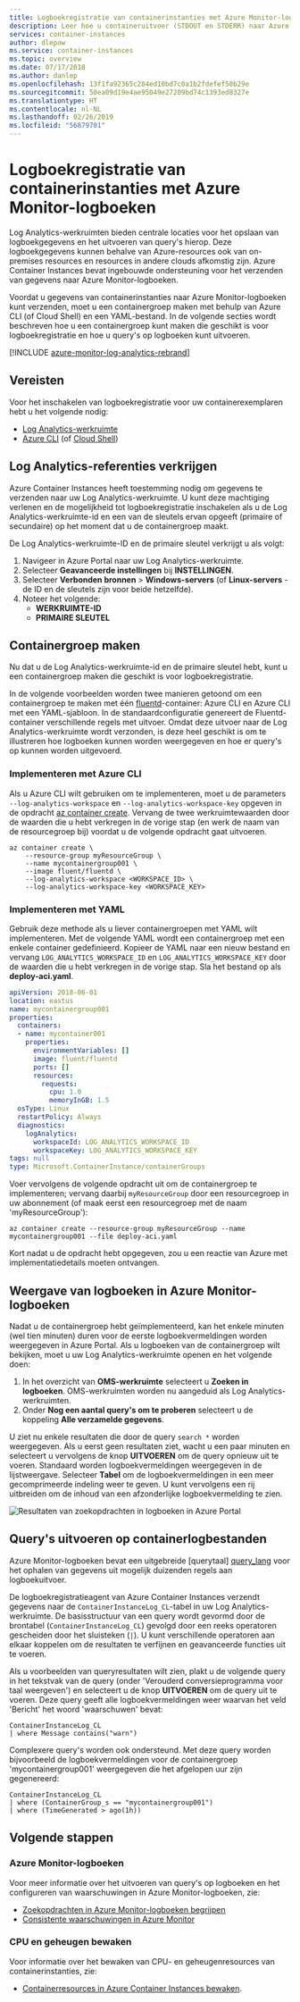 ```yaml
---
title: Logboekregistratie van containerinstanties met Azure Monitor-logboeken
description: Leer hoe u containeruitvoer (STDOUT en STDERR) naar Azure Monitor-logboeken kunt verzenden.
services: container-instances
author: dlepow
ms.service: container-instances
ms.topic: overview
ms.date: 07/17/2018
ms.author: danlep
ms.openlocfilehash: 13f1fa92365c284ed10bd7c0a1b2fdefef50b29e
ms.sourcegitcommit: 50ea09d19e4ae95049e27209bd74c1393ed8327e
ms.translationtype: HT
ms.contentlocale: nl-NL
ms.lasthandoff: 02/26/2019
ms.locfileid: "56879701"
---
```

# <a name="container-instance-logging-with-azure-monitor-logs"></a>Logboekregistratie van containerinstanties met Azure Monitor-logboeken

Log Analytics-werkruimten bieden centrale locaties voor het opslaan van logboekgegevens en het uitvoeren van query's hierop. Deze logboekgegevens kunnen behalve van Azure-resources ook van on-premises resources en resources in andere clouds afkomstig zijn. Azure Container Instances bevat ingebouwde ondersteuning voor het verzenden van gegevens naar Azure Monitor-logboeken.

Voordat u gegevens van containerinstanties naar Azure Monitor-logboeken kunt verzenden, moet u een containergroep maken met behulp van Azure CLI (of Cloud Shell) en een YAML-bestand. In de volgende secties wordt beschreven hoe u een containergroep kunt maken die geschikt is voor logboekregistratie en hoe u query's op logboeken kunt uitvoeren.

[!INCLUDE [azure-monitor-log-analytics-rebrand](../../includes/azure-monitor-log-analytics-rebrand.md)]

## <a name="prerequisites"></a>Vereisten

Voor het inschakelen van logboekregistratie voor uw containerexemplaren hebt u het volgende nodig:

* [Log Analytics-werkruimte](../azure-monitor/learn/quick-create-workspace.md)
* [Azure CLI](/cli/azure/install-azure-cli) (of [Cloud Shell](/azure/cloud-shell/overview))

## <a name="get-log-analytics-credentials"></a>Log Analytics-referenties verkrijgen

Azure Container Instances heeft toestemming nodig om gegevens te verzenden naar uw Log Analytics-werkruimte. U kunt deze machtiging verlenen en de mogelijkheid tot logboekregistratie inschakelen als u de Log Analytics-werkruimte-id en een van de sleutels ervan opgeeft (primaire of secundaire) op het moment dat u de containergroep maakt.

De Log Analytics-werkruimte-ID en de primaire sleutel verkrijgt u als volgt:

1. Navigeer in Azure Portal naar uw Log Analytics-werkruimte.
1. Selecteer **Geavanceerde instellingen** bij **INSTELLINGEN**.
1. Selecteer **Verbonden bronnen** > **Windows-servers** (of **Linux-servers** - de ID en de sleutels zijn voor beide hetzelfde).
1. Noteer het volgende:
   * **WERKRUIMTE-ID**
   * **PRIMAIRE SLEUTEL**

## <a name="create-container-group"></a>Containergroep maken

Nu dat u de Log Analytics-werkruimte-id en de primaire sleutel hebt, kunt u een containergroep maken die geschikt is voor logboekregistratie.

In de volgende voorbeelden worden twee manieren getoond om een containergroep te maken met één [fluentd][fluentd]-container: Azure CLI en Azure CLI met een YAML-sjabloon. In de standaardconfiguratie genereert de Fluentd-container verschillende regels met uitvoer. Omdat deze uitvoer naar de Log Analytics-werkruimte wordt verzonden, is deze heel geschikt is om te illustreren hoe logboeken kunnen worden weergegeven en hoe er query's op kunnen worden uitgevoerd.

### <a name="deploy-with-azure-cli"></a>Implementeren met Azure CLI

Als u Azure CLI wilt gebruiken om te implementeren, moet u de parameters `--log-analytics-workspace` en `--log-analytics-workspace-key` opgeven in de opdracht [az container create][az-container-create]. Vervang de twee werkruimtewaarden door de waarden die u hebt verkregen in de vorige stap (en werk de naam van de resourcegroep bij) voordat u de volgende opdracht gaat uitvoeren.

```azurecli-interactive
az container create \
    --resource-group myResourceGroup \
    --name mycontainergroup001 \
    --image fluent/fluentd \
    --log-analytics-workspace <WORKSPACE_ID> \
    --log-analytics-workspace-key <WORKSPACE_KEY>
```

### <a name="deploy-with-yaml"></a>Implementeren met YAML

Gebruik deze methode als u liever containergroepen met YAML wilt implementeren. Met de volgende YAML wordt een containergroep met een enkele container gedefinieerd. Kopieer de YAML naar een nieuw bestand en vervang `LOG_ANALYTICS_WORKSPACE_ID` en `LOG_ANALYTICS_WORKSPACE_KEY` door de waarden die u hebt verkregen in de vorige stap. Sla het bestand op als **deploy-aci.yaml**.

```yaml
apiVersion: 2018-06-01
location: eastus
name: mycontainergroup001
properties:
  containers:
  - name: mycontainer001
    properties:
      environmentVariables: []
      image: fluent/fluentd
      ports: []
      resources:
        requests:
          cpu: 1.0
          memoryInGB: 1.5
  osType: Linux
  restartPolicy: Always
  diagnostics:
    logAnalytics:
      workspaceId: LOG_ANALYTICS_WORKSPACE_ID
      workspaceKey: LOG_ANALYTICS_WORKSPACE_KEY
tags: null
type: Microsoft.ContainerInstance/containerGroups
```

Voer vervolgens de volgende opdracht uit om de containergroep te implementeren; vervang daarbij `myResourceGroup` door een resourcegroep in uw abonnement (of maak eerst een resourcegroep met de naam 'myResourceGroup'):

```azurecli-interactive
az container create --resource-group myResourceGroup --name mycontainergroup001 --file deploy-aci.yaml
```

Kort nadat u de opdracht hebt opgegeven, zou u een reactie van Azure met implementatiedetails moeten ontvangen.

## <a name="view-logs-in-azure-monitor-logs"></a>Weergave van logboeken in Azure Monitor-logboeken

Nadat u de containergroep hebt geïmplementeerd, kan het enkele minuten (wel tien minuten) duren voor de eerste logboekvermeldingen worden weergegeven in Azure Portal. Als u logboeken van de containergroep wilt bekijken, moet u uw Log Analytics-werkruimte openen en het volgende doen:

1. In het overzicht van **OMS-werkruimte** selecteert u **Zoeken in logboeken**. OMS-werkruimten worden nu aangeduid als Log Analytics-werkruimten.  
1. Onder **Nog een aantal query's om te proberen** selecteert u de koppeling **Alle verzamelde gegevens**.

U ziet nu enkele resultaten die door de query `search *` worden weergegeven. Als u eerst geen resultaten ziet, wacht u een paar minuten en selecteert u vervolgens de knop **UITVOEREN** om de query opnieuw uit te voeren. Standaard worden logboekvermeldingen weergegeven in de lijstweergave. Selecteer **Tabel** om de logboekvermeldingen in een meer gecomprimeerde indeling weer te geven. U kunt vervolgens een rij uitbreiden om de inhoud van een afzonderlijke logboekvermelding te zien.

![Resultaten van zoekopdrachten in logboeken in Azure Portal][log-search-01]

## <a name="query-container-logs"></a>Query's uitvoeren op containerlogbestanden

Azure Monitor-logboeken bevat een uitgebreide [querytaal] [ query_lang] voor het ophalen van gegevens uit mogelijk duizenden regels aan logboekuitvoer.

De logboekregistratieagent van Azure Container Instances verzendt gegevens naar de `ContainerInstanceLog_CL`-tabel in uw Log Analytics-werkruimte. De basisstructuur van een query wordt gevormd door de brontabel (`ContainerInstanceLog_CL`) gevolgd door een reeks operatoren gescheiden door het sluisteken (`|`). U kunt verschillende operatoren aan elkaar koppelen om de resultaten te verfijnen en geavanceerde functies uit te voeren.

Als u voorbeelden van queryresultaten wilt zien, plakt u de volgende query in het tekstvak van de query (onder 'Verouderd conversieprogramma voor taal weergeven') en selecteert u de knop **UITVOEREN** om de query uit te voeren. Deze query geeft alle logboekvermeldingen weer waarvan het veld 'Bericht' het woord 'waarschuwen' bevat:

```query
ContainerInstanceLog_CL
| where Message contains("warn")
```

Complexere query's worden ook ondersteund. Met deze query worden bijvoorbeeld de logboekvermeldingen voor de containergroep 'mycontainergroup001' weergegeven die het afgelopen uur zijn gegenereerd:

```query
ContainerInstanceLog_CL
| where (ContainerGroup_s == "mycontainergroup001")
| where (TimeGenerated > ago(1h))
```

## <a name="next-steps"></a>Volgende stappen

### <a name="azure-monitor-logs"></a>Azure Monitor-logboeken

Voor meer informatie over het uitvoeren van query's op logboeken en het configureren van waarschuwingen in Azure Monitor-logboeken, zie:

* [Zoekopdrachten in Azure Monitor-logboeken begrijpen](../log-analytics/log-analytics-log-search.md)
* [Consistente waarschuwingen in Azure Monitor](../azure-monitor/platform/alerts-overview.md)


### <a name="monitor-container-cpu-and-memory"></a>CPU en geheugen bewaken

Voor informatie over het bewaken van CPU- en geheugenresources van containerinstanties, zie:

* [Containerresources in Azure Container Instances bewaken](container-instances-monitor.md).

<!-- IMAGES -->
[log-search-01]: ./media/container-instances-log-analytics/portal-query-01.png

<!-- LINKS - External -->
[fluentd]: https://hub.docker.com/r/fluent/fluentd/
[query_lang]: https://aka.ms/LogAnalyticsLanguage

<!-- LINKS - Internal -->
[az-container-create]: /cli/azure/container#az-container-create